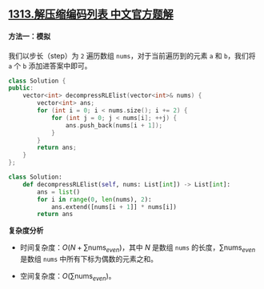 ## [1313.解压缩编码列表 中文官方题解](https://leetcode.cn/problems/decompress-run-length-encoded-list/solutions/100000/jie-ya-suo-bian-ma-lie-biao-by-leetcode-solution)

#### 方法一：模拟

我们以步长（step）为 `2` 遍历数组 `nums`，对于当前遍历到的元素 `a` 和 `b`，我们将 `a` 个 `b` 添加进答案中即可。

```C++ [sol1-C++]
class Solution {
public:
    vector<int> decompressRLElist(vector<int>& nums) {
        vector<int> ans;
        for (int i = 0; i < nums.size(); i += 2) {
            for (int j = 0; j < nums[i]; ++j) {
                ans.push_back(nums[i + 1]);
            }
        }
        return ans;
    }
};
```

```Python [sol1-Python3]
class Solution:
    def decompressRLElist(self, nums: List[int]) -> List[int]:
        ans = list()
        for i in range(0, len(nums), 2):
            ans.extend([nums[i + 1]] * nums[i])
        return ans
```

**复杂度分析**

- 时间复杂度：$O(N + \sum \text{nums}_{even})$，其中 $N$ 是数组 `nums` 的长度，$\sum \text{nums}_{even}$ 是数组 `nums` 中所有下标为偶数的元素之和。

- 空间复杂度：$O(\sum \text{nums}_{even})$。